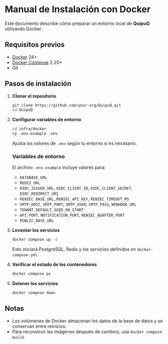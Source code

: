 # Manual de Instalación con Docker

Este documento describe cómo preparar un entorno local de **QuipuQ** utilizando Docker.

## Requisitos previos

- [Docker](https://docs.docker.com/get-docker/) 24+
- [Docker Compose](https://docs.docker.com/compose/install/) 2.20+
- Git

## Pasos de instalación

1. **Clonar el repositorio**
   ```bash
   git clone https://github.com/your-org/QuipuQ.git
   cd QuipuQ
   ```

2. **Configurar variables de entorno**
   ```bash
   cd infra/docker
   cp .env.example .env
   ```
   Ajusta los valores de `.env` según tu entorno si es necesario.

   ### Variables de entorno
   El archivo `.env.example` incluye valores para:
   - `DATABASE_URL`
   - `REDIS_URL`
   - `OIDC_ISSUER_URL`, `OIDC_CLIENT_ID`, `OIDC_CLIENT_SECRET`, `OIDC_REDIRECT_URI`
   - `RENIEC_BASE_URL`, `RENIEC_API_KEY`, `RENIEC_TIMEOUT_MS`
   - `SMTP_HOST`, `SMTP_PORT`, `SMTP_USER`, `SMTP_PASS`, `WEBHOOK_URL`
   - `TENANT_DEFAULT`, `SEED_ON_START`
   - `API_PORT`, `NOTIFICATION_PORT`, `RENIEC_ADAPTER_PORT`
   - `PUBLIC_BASE_URL`

3. **Levantar los servicios**
   ```bash
   docker compose up -d
   ```
   Esto iniciará PostgreSQL, Redis y los servicios definidos en `docker-compose.yml`.

4. **Verificar el estado de los contenedores**
   ```bash
   docker compose ps
   ```

5. **Detener los servicios**
   ```bash
   docker compose down
   ```

## Notas

- Los volúmenes de Docker almacenan los datos de la base de datos y se conservan entre reinicios.
- Para reconstruir las imágenes después de cambios, usa `docker compose build`.
